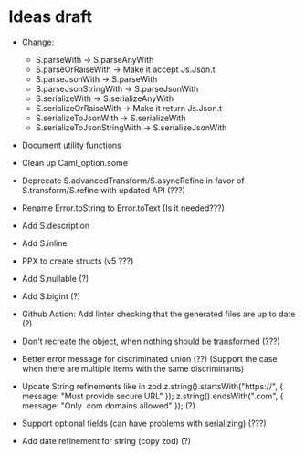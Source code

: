 # Ideas draft

- Change:

  - S.parseWith -> S.parseAnyWith
  - S.parseOrRaiseWith -> Make it accept Js.Json.t
  - S.parseJsonWith -> S.parseWith
  - S.parseJsonStringWith -> S.parseJsonWith
  - S.serializeWith -> S.serializeAnyWith
  - S.serializeOrRaiseWith -> Make it return Js.Json.t
  - S.serializeToJsonWith -> S.serializeWith
  - S.serializeToJsonStringWith -> S.serializeJsonWith

- Document utility functions

- Clean up Caml_option.some

- Deprecate S.advancedTransform/S.asyncRefine in favor of S.transform/S.refine with updated API (???)

- Rename Error.toString to Error.toText (Is it needed???)

- Add S.description

- Add S.inline

- PPX to create structs (v5 ???)

- Add S.nullable (?)

- Add S.bigint (?)

- Github Action: Add linter checking that the generated files are up to date (?)

- Don't recreate the object, when nothing should be transformed (???)

- Better error message for discriminated union (??) (Support the case when there are multiple items with the same discriminants)

- Update String refinements like in zod
  z.string().startsWith("https://", { message: "Must provide secure URL" });
  z.string().endsWith(".com", { message: "Only .com domains allowed" }); (?)

- Support optional fields (can have problems with serializing) (???)

- Add date refinement for string (copy zod) (?)
